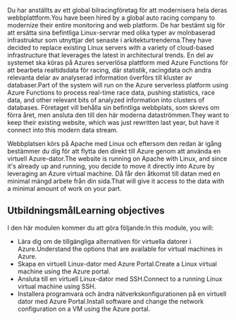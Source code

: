 <span data-ttu-id="d5df8-101">Du har anställts av ett global bilracingföretag för att modernisera hela deras webbplattform.</span><span class="sxs-lookup"><span data-stu-id="d5df8-101">You have been hired by a global auto racing company to modernize their entire monitoring and web platform.</span></span> <span data-ttu-id="d5df8-102">De har bestämt sig för att ersätta sina befintliga Linux-servrar med olika typer av molnbaserad infrastruktur som utnyttjar det senaste i arkitekturtrenderna.</span><span class="sxs-lookup"><span data-stu-id="d5df8-102">They have decided to replace existing Linux servers with a variety of cloud-based infrastructure that leverages the latest in architectural trends.</span></span> <span data-ttu-id="d5df8-103">En del av systemet ska köras på Azures serverlösa plattform med Azure Functions för att bearbeta realtidsdata för racing, där statistik, racingdata och andra relevanta delar av analyserad information överförs till kluster av databaser.</span><span class="sxs-lookup"><span data-stu-id="d5df8-103">Part of the system will run on the Azure serverless platform using Azure Functions to process real-time race data, pushing statistics, race data, and other relevant bits of analyzed information into clusters of databases.</span></span> <span data-ttu-id="d5df8-104">Företaget vill behålla sin befintliga webbplats, som skrevs om förra året, men ansluta den till den här moderna dataströmmen.</span><span class="sxs-lookup"><span data-stu-id="d5df8-104">They want to keep their existing website, which was just rewritten last year, but have it connect into this modern data stream.</span></span>

<span data-ttu-id="d5df8-105">Webbplatsen körs på Apache med Linux och eftersom den redan är igång bestämmer du dig för att flytta den direkt till Azure genom att använda en virtuell Azure-dator.</span><span class="sxs-lookup"><span data-stu-id="d5df8-105">The website is running on Apache with Linux, and since it's already up and running, you decide to move it directly into Azure by leveraging an Azure virtual machine.</span></span> <span data-ttu-id="d5df8-106">Då får den åtkomst till datan med en minimal mängd arbete från din sida.</span><span class="sxs-lookup"><span data-stu-id="d5df8-106">That will give it access to the data with a minimal amount of work on your part.</span></span>

## <a name="learning-objectives"></a><span data-ttu-id="d5df8-107">Utbildningsmål</span><span class="sxs-lookup"><span data-stu-id="d5df8-107">Learning objectives</span></span>

<span data-ttu-id="d5df8-108">I den här modulen kommer du att göra följande:</span><span class="sxs-lookup"><span data-stu-id="d5df8-108">In this module, you will:</span></span>

- <span data-ttu-id="d5df8-109">Lära dig om de tillgängliga alternativen för virtuella datorer i Azure.</span><span class="sxs-lookup"><span data-stu-id="d5df8-109">Understand the options that are available for virtual machines in Azure.</span></span>
- <span data-ttu-id="d5df8-110">Skapa en virtuell Linux-dator med Azure Portal.</span><span class="sxs-lookup"><span data-stu-id="d5df8-110">Create a Linux virtual machine using the Azure portal.</span></span>
- <span data-ttu-id="d5df8-111">Ansluta till en virtuell Linux-dator med SSH.</span><span class="sxs-lookup"><span data-stu-id="d5df8-111">Connect to a running Linux virtual machine using SSH.</span></span>
- <span data-ttu-id="d5df8-112">Installera programvara och ändra nätverkskonfigurationen på en virtuell dator med Azure Portal.</span><span class="sxs-lookup"><span data-stu-id="d5df8-112">Install software and change the network configuration on a VM using the Azure portal.</span></span>